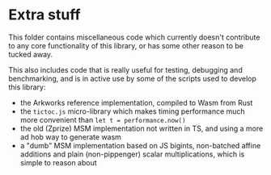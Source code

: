 # Extra stuff

This folder contains miscellaneous code which currently doesn't contribute to any core functionality of this library, or has some other reason to be tucked away.

This also includes code that is really useful for testing, debugging and benchmarking, and is in active use by some of the scripts used to develop this library:

- the Arkworks reference implementation, compiled to Wasm from Rust
- the `tictoc.js` micro-library which makes timing performance much more convenient than `let t = performance.now()`
- the old (Zprize) MSM implementation not written in TS, and using a more ad hob way to generate wasm
- a "dumb" MSM implementation based on JS bigints, non-batched affine additions and plain (non-pippenger) scalar multiplications, which is simple to reason about
